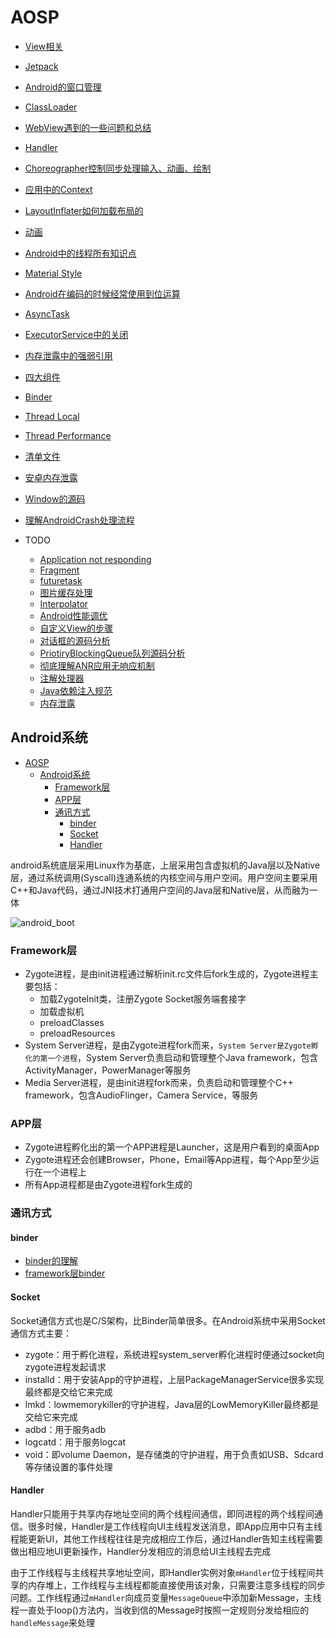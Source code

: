 # AOSP

- [View相关](view/README.md)
- [Jetpack](jetpack/README.md)
- [Android的窗口管理](manager/README.md)
- [ClassLoader](classloader.md)
- [WebView遇到的一些问题和总结](webView性能优化.md)
- [Handler](handler.md)
- [Choreographer控制同步处理输入、动画、绘制](choreographer.md)
- [应用中的Context](context.md)
- [LayoutInflater如何加载布局的](layoutinflater.md)
- [动画](animation.md)
- [Android中的线程所有知识点](android_thread.md)
- [Material Style](color_resource.md)
- [Android在编码的时候经常使用到位运算](androidbit.md)
- [AsyncTask](asynctask.md)
- [ExecutorService中的关闭](executorservice.md)
- [内存泄露中的强弱引用](memory.md)
- [四大组件](component/README.md)
- [Binder](binder.md)
- [Thread Local](threadlocal.md)
- [Thread Performance](thread_performance.md)
- [清单文件](manifest.md)
- [安卓内存泄露](memoryleak.md)
- [Window的源码](window.md)
- [理解AndroidCrash处理流程](理解AndroidCrash处理流程.md)

- TODO
  - [Application not responding](applicationnotresponding.md)
  - [Fragment](fragment.md)
  - [futuretask](futuretask.md)
  - [图片缓存处理](image.md)
  - [Interpolator](Interpolator.md)
  - [Android性能调优](performance.md)
  - [自定义View的步骤](customView.md)
  - [对话框的源码分析](dialog.md)
  - [PriotiryBlockingQueue队列源码分析](priotiryblockingqueue.md)
  - [彻底理解ANR应用无响应机制](彻底理解安卓应用无响应机制.md)
  - [注解处理器](annotationprocessingtools.md)
  - [Java依赖注入规范](JSR330.md)
  - [内存泄露](memoryleak.md)

## Android系统

<!-- TOC -->

- [AOSP](#aosp)
  - [Android系统](#android%e7%b3%bb%e7%bb%9f)
    - [Framework层](#framework%e5%b1%82)
    - [APP层](#app%e5%b1%82)
    - [通讯方式](#%e9%80%9a%e8%ae%af%e6%96%b9%e5%bc%8f)
      - [binder](#binder)
      - [Socket](#socket)
      - [Handler](#handler)

<!-- /TOC -->

android系统底层采用Linux作为基底，上层采用包含虚拟机的Java层以及Native层，通过系统调用(Syscall)连通系统的内核空间与用户空间。用户空间主要采用C++和Java代码，通过JNI技术打通用户空间的Java层和Native层，从而融为一体

![android_boot](/img/android-boot.jpg)

### Framework层

- Zygote进程，是由init进程通过解析init.rc文件后fork生成的，Zygote进程主要包括：
  - 加载ZygoteInit类，注册Zygote Socket服务端套接字
  - 加载虚拟机
  - preloadClasses
  - preloadResources
- System Server进程，是由Zygote进程fork而来，`System Server是Zygote孵化的第一个进程`，System Server负责启动和管理整个Java framework，包含ActivityManager，PowerManager等服务
- Media Server进程，是由init进程fork而来，负责启动和管理整个C++ framework，包含AudioFlinger，Camera Service，等服务

### APP层

- Zygote进程孵化出的第一个APP进程是Launcher，这是用户看到的桌面App
- Zygote进程还会创建Browser，Phone，Email等App进程，每个App至少运行在一个进程上
- 所有App进程都是由Zygote进程fork生成的

### 通讯方式

#### binder

- [binder的理解](binder.md)
- [framework层binder](framework层binder.md)

#### Socket

Socket通信方式也是C/S架构，比Binder简单很多。在Android系统中采用Socket通信方式主要：

- zygote：用于孵化进程，系统进程system_server孵化进程时便通过socket向zygote进程发起请求
- installd：用于安装App的守护进程，上层PackageManagerService很多实现最终都是交给它来完成
- lmkd：lowmemorykiller的守护进程，Java层的LowMemoryKiller最终都是交给它来完成
- adbd：用于服务adb
- logcatd：用于服务logcat
- void：即volume Daemon，是存储类的守护进程，用于负责如USB、Sdcard等存储设置的事件处理

#### Handler

Handler只能用于共享内存地址空间的两个线程间通信，即同进程的两个线程间通信。很多时候，Handler是工作线程向UI主线程发送消息，即App应用中只有主线程能更新UI，其他工作线程往往是完成相应工作后，通过Handler告知主线程需要做出相应地UI更新操作，Handler分发相应的消息给UI主线程去完成

由于工作线程与主线程共享地址空间，即Handler实例对象`mHandler`位于线程间共享的内存堆上，工作线程与主线程都能直接使用该对象，只需要注意多线程的同步问题。工作线程通过`mHandler`向成员变量`MessageQueue`中添加新Message，主线程一直处于loop()方法内，当收到信的Message时按照一定规则分发给相应的`handleMessage`来处理
